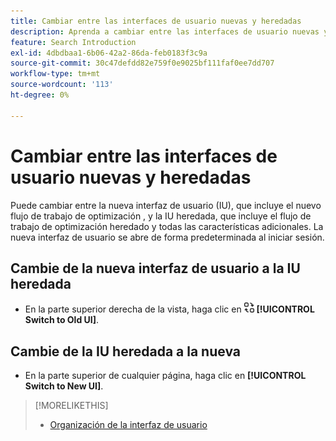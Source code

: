 ```yaml
---
title: Cambiar entre las interfaces de usuario nuevas y heredadas
description: Aprenda a cambiar entre las interfaces de usuario nuevas y heredadas.
feature: Search Introduction
exl-id: 4dbdbaa1-6b06-42a2-86da-feb0183f3c9a
source-git-commit: 30c47defdd82e759f0e9025bf111faf0ee7dd707
workflow-type: tm+mt
source-wordcount: '113'
ht-degree: 0%

---
```


# Cambiar entre las interfaces de usuario nuevas y heredadas

Puede cambiar entre la nueva interfaz de usuario (IU), que incluye el nuevo flujo de trabajo de optimización <!-- default optimization workflow -->, y la IU heredada, que incluye el flujo de trabajo de optimización heredado y todas las características adicionales. La nueva interfaz de usuario se abre de forma predeterminada al iniciar sesión.

## Cambie de la nueva interfaz de usuario a la IU heredada

* En la parte superior derecha de la vista, haga clic en ![Cambiar a la IU antigua](/help/search-social-commerce/assets/switch-to-old-ui.png "Cambiar a la IU antigua") **[!UICONTROL Switch to Old UI]**.

## Cambie de la IU heredada a la nueva

* En la parte superior de cualquier página, haga clic en **[!UICONTROL Switch to New UI]**.

>[!MORELIKETHIS]
>
>* [Organización de la interfaz de usuario](user-interface.md)
